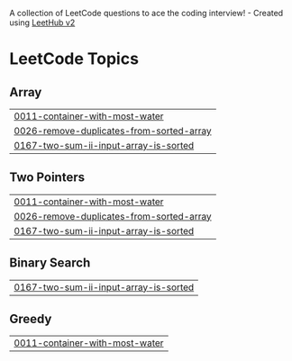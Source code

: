 A collection of LeetCode questions to ace the coding interview! - Created using [LeetHub v2](https://github.com/arunbhardwaj/LeetHub-2.0)
<!---LeetCode Topics Start-->
# LeetCode Topics
## Array
|  |
| ------- |
| [0011-container-with-most-water](https://github.com/Dilip-Kashyp/leetCode/tree/master/0011-container-with-most-water) |
| [0026-remove-duplicates-from-sorted-array](https://github.com/Dilip-Kashyp/leetCode/tree/master/0026-remove-duplicates-from-sorted-array) |
| [0167-two-sum-ii-input-array-is-sorted](https://github.com/Dilip-Kashyp/leetCode/tree/master/0167-two-sum-ii-input-array-is-sorted) |
## Two Pointers
|  |
| ------- |
| [0011-container-with-most-water](https://github.com/Dilip-Kashyp/leetCode/tree/master/0011-container-with-most-water) |
| [0026-remove-duplicates-from-sorted-array](https://github.com/Dilip-Kashyp/leetCode/tree/master/0026-remove-duplicates-from-sorted-array) |
| [0167-two-sum-ii-input-array-is-sorted](https://github.com/Dilip-Kashyp/leetCode/tree/master/0167-two-sum-ii-input-array-is-sorted) |
## Binary Search
|  |
| ------- |
| [0167-two-sum-ii-input-array-is-sorted](https://github.com/Dilip-Kashyp/leetCode/tree/master/0167-two-sum-ii-input-array-is-sorted) |
## Greedy
|  |
| ------- |
| [0011-container-with-most-water](https://github.com/Dilip-Kashyp/leetCode/tree/master/0011-container-with-most-water) |
<!---LeetCode Topics End-->